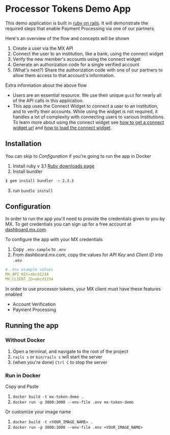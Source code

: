 # Processor Tokens Demo App

This demo application is built in [ruby on rails][RoR]. It will demonstrate the
required steps that enable Payment Processing via one of our partners.

Here's an overview of the flow and concepts will be shown
1. Create a user via the MX API
2. Connect the user to an institution, like a bank, using the connect widget
3. Verify the new member's accounts using the connect widget
4. Generate an authorization code for a single verified account
5. (What's next?) Share the authorization code with one of our partners to 
allow them access to that account's information.

Extra information about the above flow
- Users are an essential resource. We use their unique `guid` for nearly all of
the API calls in this application.
- This app uses the Connect Widget to connect a user to an institution, and to
verify their accounts. While using the widget is not required, it handles a lot
of complexity with connecting users to various Institutions. To learn more about
using the connect widget see [how to get a connect widget url][request-a-url] and
[how to load the connect widget][guides-intro].

## Installation

You can skip to _Configuration_ if you're going to run the app in Docker

1. Install ruby v 3.1 [Ruby downloads page][Ruby]
2. Install bundler
```bash
$ gem install bundler -v 2.3.3
```
3. run `bundle install`

## Configuration

In order to run the app you'll need to provide the credentials given to you by
MX. To get credentials you can sign up for a free account at
[dashboard.mx.com][dashboard].

To configure the app with your MX credentials
1. Copy `.env.sample` to `.env`
2. From dashboard.mx.com, copy the values for _API Key_ and _Client ID_ into
`.env`
```yaml
# .env example values
MX_API_KEY=abcd1234
MX_CLIENT_ID=abcd1234
```

In order to use processor tokens, your MX client must have these features enabled
* Account Verification
* Payment Processing

## Running the app

### Without Docker

1. Open a terminal, and navigate to the root of the project
2. `rails s` or `bin/rails s` will start the server
3. (when you're done) `Ctrl C` to stop the server

### Run in Docker

Copy and Paste
1. `docker build -t mx-token-demo .`
2. `docker run -p 3000:3000 --env-file .env mx-token-demo`

Or customize your image name
1. `docker build -t <YOUR_IMAGE_NAME> .`
2. `docker run -p 3000:3000 --env-file .env <YOUR_IMAGE_NAME>`

[RoR]: https://rubyonrails.org
[Ruby]: https://www.ruby-lang.org/en/downloads
[dashboard]: https://dashboard.mx.com
[request-a-url]: https://docs.mx.com/api#connect_request_a_url
[guides-intro]: https://docs.mx.com/connect/guides/introduction